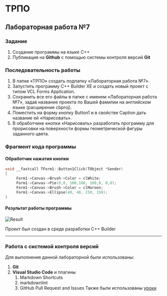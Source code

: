 # ТРПО
## Лабораторная работа №7
### Задание
1. Создание программы на языке _С++_
2. Публикация на **Github** с помощью системы контроля версий **Git**
### Последовательность работы
1. В папке «ТРПО» создать подпапку «Лабораторная работа №7».
2. Запустить программу C++ Builder XE и создать новый проект с типом VCL Forms Application.
3. Сохранить все его файлы в папке с именем «Лабораторная работа №7», задав название проекта по Вашей фамилии на английском языке (расширение cbproj).
4. Поместить на форму кнопку Button1 и в свойстве Caption дать название ей «Нарисовать».
5. В обработчике кнопки «Нарисовать» разработать программу для прорисовки на поверхности формы геометрической фигуры заданного цвета.
 
### Фрагмент кода программы
#### Обработчик нажатия кнопки
```cpp
void __fastcall TForm1::Button1Click(TObject *Sender)
{
	 Form1->Canvas->Brush->Color = clWhite;
	 Form1->Canvas->Pie(0,0, 100,100, 100,0, 0,0);
	 Form1->Canvas->Brush->Color = clMaroon;
	 Form1->Canvas->Ellipse(40, 40, 150, 150);
}
```
#### Результат работы программы
![Result](https://sun9-8.userapi.com/impf/DpTxzs5fy5B2XNb3gJMWq2jh9dXgeGT1N15cWA/xxQdsK5el0M.jpg?size=558x325&quality=96&proxy=1&sign=e20b9d3abb39bf42997f99aadea5f99d&type=album)

Проект был создан в среде разработки С++ Builder
 
***
 
### Работа с системой контроля версий
Для выполнения данной лабораторной были использованы:
1. **Git**
1. **Visual Studio Code** и плагины
    1. Markdown Shortcuts
    1. markdownlint
    1. GitHub Pull Request and Issues
Также были использованы [уроки](https://docs.microsoft.com/ru-ru/learn/modules/introduction-to-github-visual-studio-code/)